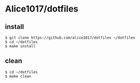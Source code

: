 # Alice1017/dotfiles

## install

```
$ git clone https://github.com/alice1017/dotfiles ~/dotfiles
$ cd ~/dotfiles
$ make install
```

## clean

```
$ cd ~/dotfiles
$ make clean
```

